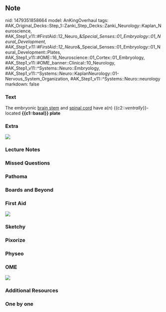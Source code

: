 ## Note
nid: 1479351858664
model: AnKingOverhaul
tags: #AK_Original_Decks::Step_1::Zanki_Step_Decks::Zanki_Neurology::Kaplan_Neuroscience, #AK_Step1_v11::#FirstAid::12_Neuro_&_Special_Senses::01_Embryology::01_Neural_Development, #AK_Step1_v11::#FirstAid::12_Neuro_&_Special_Senses::01_Embryology::01_Neural_Development::Plates, #AK_Step1_v11::#OME::16_Neuroscience::01_Cortex::01_Embryology, #AK_Step1_v11::#OME_banner::Clinical::10_Neurology, #AK_Step1_v11::^Systems::Neuro::Embryology, #AK_Step1_v11::^Systems::Neuro::KaplanNeurology::01-Nervous_System_Organization, #AK_Step1_v11::^Systems::Neuro::neurology
markdown: false

### Text
<div>
  The embryonic <u>brain stem</u> and <u>spinal cord</u> have a(n)
  {{c2::<i>ventrally</i>}}-located <b>{{c1::basal}} plate</b>
</div>

### Extra
<div><img src="0628d86b85496dc5afc5ad36adc1e9f6.jpg"></div>

### Lecture Notes


### Missed Questions


### Pathoma


### Boards and Beyond


### First Aid
<img src="tmp5MYqZe.png">

### Sketchy


### Pixorize


### Physeo


### OME
<div class="ome-widget">
  <a href=
  "https://onlinemeded.org/spa/neurology?ref=anki"><img src="_OME_AnkiFlashcards_Topic_4.png"></a>
</div>

### Additional Resources


### One by one

